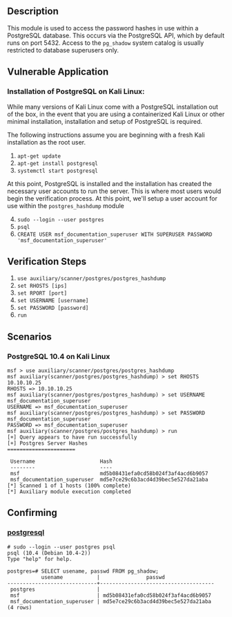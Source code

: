 ## Description
This module is used to access the password hashes in use within a PostgreSQL database.
This occurs via the PostgreSQL API, which by default runs on port 5432.
Access to the `pg_shadow` system catalog is usually restricted to database superusers only. 

## Vulnerable Application
### Installation of PostgreSQL on Kali Linux:
While many versions of Kali Linux come with a PostgreSQL installation out of the box, in the event that you
are using a containerized Kali Linux or other minimal installation, installation and setup of PostgreSQL is required.

The following instructions assume you are beginning with a fresh Kali installation as the root user.

1. `apt-get update`
2. `apt-get install postgresql`
3. `systemctl start postgresql`

At this point, PostgreSQL is installed and the installation has created the necessary user accounts to run the server.
This is where most users would begin the verification process. At this point, we'll setup a user account for use within the `postgres_hashdump` module

4. `sudo --login --user postgres`
5. `psql`
6. `CREATE USER msf_documentation_superuser WITH SUPERUSER PASSWORD 'msf_documentation_superuser'`

## Verification Steps
1. `use auxiliary/scanner/postgres/postgres_hashdump`
2. `set RHOSTS [ips]`
3. `set RPORT [port]`
4. `set USERNAME [username]`
5. `set PASSWORD [password]`
6. `run`

## Scenarios
### PostgreSQL 10.4 on Kali Linux
```
msf > use auxiliary/scanner/postgres/postgres_hashdump
msf auxiliary(scanner/postgres/postgres_hashdump) > set RHOSTS 10.10.10.25
RHOSTS => 10.10.10.25
msf auxiliary(scanner/postgres/postgres_hashdump) > set USERNAME msf_documentation_superuser
USERNAME => msf_documentation_superuser
msf auxiliary(scanner/postgres/postgres_hashdump) > set PASSWORD msf_documentation_superuser
PASSWORD => msf_documentation_superuser
msf auxiliary(scanner/postgres/postgres_hashdump) > run
[+] Query appears to have run successfully
[+] Postgres Server Hashes
======================

 Username                     Hash
 --------                     ----
 msf                          md5b08431efa0cd58b024f3af4acd6b9057
 msf_documentation_superuser  md5e7ce29c6b3acd4d39bec5e527da21aba
[*] Scanned 1 of 1 hosts (100% complete)
[*] Auxiliary module execution completed
```

## Confirming
### [postgresql](https://www.postgresql.org/docs/8.3/static/view-pg-shadow.html)

```
# sudo --login --user postgres psql
psql (10.4 (Debian 10.4-2))
Type "help" for help.

postgres=# SELECT usename, passwd FROM pg_shadow;                                                        
           usename           |               passwd                
-----------------------------+-------------------------------------
 postgres                    | 
 msf                         | md5b08431efa0cd58b024f3af4acd6b9057
 msf_documentation_superuser | md5e7ce29c6b3acd4d39bec5e527da21aba
(4 rows)
```
